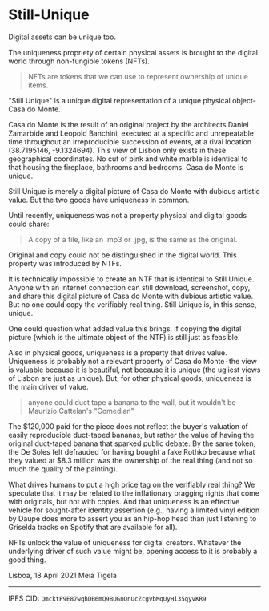 # Still-Unique

Digital assets can be unique too.

The uniqueness propriety of certain physical assets is brought to the digital world through non-fungible tokens (NFTs).

> NFTs are tokens that we can use to represent ownership of unique items.

"Still Unique" is a unique digital representation of a unique physical object- Casa do Monte.

Casa do Monte is the result of an original project by the architects Daniel Zamarbide and Leopold Banchini, executed at a specific and unrepeatable time throughout an irreproducible succession of events, at a rival location (38.7195146, -9.1324694). This view of Lisbon only exists in these geographical coordinates. No cut of pink and white marble is identical to that housing the fireplace, bathrooms and bedrooms. Casa do Monte is unique.

Still Unique is  merely a digital picture of Casa do Monte with dubious artistic value. But the two goods have uniqueness in common.

Until recently, uniqueness was not a property physical and digital goods could share:

> A copy of a file, like an .mp3 or .jpg, is the same as the original.

Original and copy could not be distinguished in the digital world. This property was introduced by NTFs.

It is technically impossible to create an NTF that is identical to Still Unique. Anyone with an internet connection can still download, screenshot, copy, and share this digital picture of Casa do Monte with dubious artistic value. But no one could copy the verifiably real thing. Still Unique is, in this sense, unique. 

One could question what added value this brings, if copying the digital picture (which is the ultimate object of the NTF) is still just as feasible. 

Also in physical goods, uniqueness is a property that drives value. Uniqueness is probably not a relevant property of Casa do Monte - the view is valuable because it is beautiful, not because it is unique (the ugliest views of Lisbon are just as unique). But, for other physical goods, uniqueness is the main driver of value. 

> anyone could duct tape a banana to the wall, but it wouldn't be Maurizio Cattelan's "Comedian"

The $120,000 paid for the piece does not reflect the buyer's valuation of easily reproducible duct-taped bananas, but rather the value of having the original duct-taped banana that sparked public debate. By the same token, the De Soles felt defrauded for having bought a fake Rothko because what they valued at $8.3 million was the ownership of the real thing (and not so much the quality of the painting).

What drives humans to put a high price tag on the verifiably real thing? We speculate that it may be related to the inflationary bragging rights that come with originals, but not with copies. And that uniqueness is an effective vehicle for sought-after identity assertion (e.g., having a limited vinyl edition by Daupe does more to assert you as an hip-hop head than just listening to Griselda tracks on Spotify that are available for all).

NFTs unlock the value of uniqueness for digital creators. Whatever the underlying driver of such value might be, opening access to it is probably a good thing.

Lisboa, 18 April 2021
Meia Tigela

------------------

IPFS CID: `QmcktP9E87wqhDB6mQ9BUGnQnUcZcgvbMqUyHi35qyvKR9`
